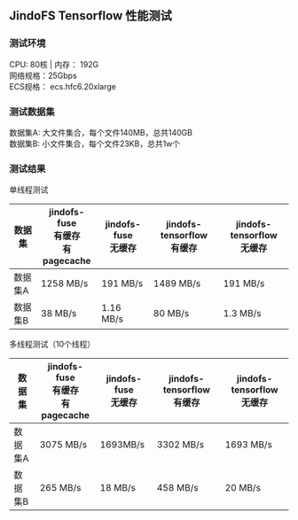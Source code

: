 ## JindoFS Tensorflow 性能测试

### 测试环境

CPU: 80核 | 内存： 192G  
网络规格：25Gbps  
ECS规格： ecs.hfc6.20xlarge  


### 测试数据集

数据集A: 大文件集合，每个文件140MB，总共140GB  
数据集B: 小文件集合，每个文件23KB，总共1w个

### 测试结果

单线程测试

| 数据集 | jindofs-fuse<br />有缓存<br />有pagecache | jindofs-fuse<br />无缓存 | jindofs-tensorflow<br />有缓存 | jindofs-tensorflow<br />无缓存 |
| --- | --- | --- | --- | --- |
| 数据集A | 1258 MB/s | 191 MB/s | 1489 MB/s | 191 MB/s |
| 数据集B  | 38 MB/s | 1.16 MB/s | 80 MB/s | 1.3 MB/s |

多线程测试（10个线程）

| 数据集 | jindofs-fuse<br />有缓存<br />有pagecache | jindofs-fuse<br />无缓存 | jindofs-tensorflow<br />有缓存 | jindofs-tensorflow<br />无缓存 |
| --- | --- | --- | --- | --- |
| 数据集A | 3075 MB/s | 1693MB/s | 3302 MB/s | 1693 MB/s |
| 数据集B | 265 MB/s | 18 MB/s | 458 MB/s | 20 MB/s |
